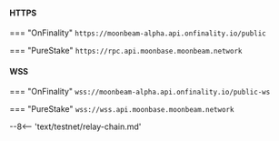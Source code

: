 #### HTTPS

=== "OnFinality"
    ```
    https://moonbeam-alpha.api.onfinality.io/public
    ```
    
=== "PureStake"
    ```
    https://rpc.api.moonbase.moonbeam.network
    ```

#### WSS

=== "OnFinality"
    ```
    wss://moonbeam-alpha.api.onfinality.io/public-ws
    ```

=== "PureStake"
    ```
    wss://wss.api.moonbase.moonbeam.network
    ```

--8<-- 'text/testnet/relay-chain.md'
